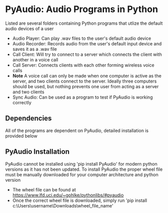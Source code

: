 # PyAudio: Audio Programs in Python
Listed are several folders containing Python programs that utlize the default audio devices of a user
- Audio Player: Can play .wav files to the user's default audio device
- Audio Recorder: Records audio from the user's default input device and saves it as a .wav file
- Call Client: Will try to connect to a server which connects the client with another in a voice call
- Call Server: Connects clients with each other forming wireless voice calls
- **Note** A voice call can only be made when one computer is active as the server, and two clients connect to the server. Ideally three computers should be used, but nothing prevents one user from acting as a server and two clients
- Sync Audio: Can be used as a program to test if PyAudio is working correctly

## Dependencies
All of the programs are dependent on PyAudio, detailed installation is provided below

## PyAudio Installation
PyAudio cannot be installed using 'pip install PyAudio' for modern python versions as it has not been updated.
To install PyAudio the proper wheel file must be manually downloaded for your computer architecture and python version
- The wheel file can be found at https://www.lfd.uci.edu/~gohlke/pythonlibs/#pyaudio
- Once the correct wheel file is downloaded, simply run 'pip install c:\Users\username\Downloads\wheel_file_name'

